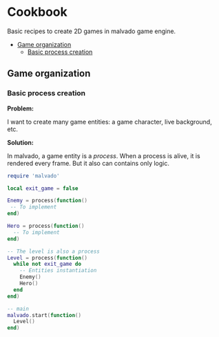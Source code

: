 # Cookbook

Basic recipes to create 2D games in malvado game engine.

- [Game organization](#game-organization)
  - [Basic process creation](#basic-process-creation)

## Game organization
### Basic process creation

**Problem:**

I want to create many game entities: a game character, live background, etc.

**Solution:**

In malvado, a game entity is a *process*. When a process is alive, it is rendered every frame. But it also can contains only logic.

```lua
require 'malvado'

local exit_game = false

Enemy = process(function()
 -- To implement
end)

Hero = process(function()
  -- To implement
end)

-- The level is also a process
Level = process(function()
  while not exit_game do
    -- Entities instantiation
    Enemy()
    Hero()
  end
end)

-- main
malvado.start(function()
  Level()
end)

```
